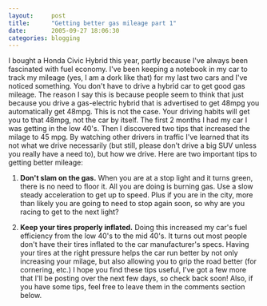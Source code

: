 ```yaml
---
layout:     post
title:      "Getting better gas mileage part 1"
date:       2005-09-27 18:06:30
categories: blogging
---
```

I bought a Honda Civic Hybrid this year, partly because I've always been fascinated with fuel economy. I've been keeping a notebook in my car to track my mileage (yes, I am a dork like that) for my last two cars and I've noticed something. You don't have to drive a hybrid car to get good gas mileage. The reason I say this is because people seem to think that just because you drive a gas-electric hybrid that is advertised to get 48mpg you automatically get 48mpg. This is not the case. Your driving habits will get you to that 48mpg, not the car by itself. The first 2 months I had my car I was getting in the low 40's. Then I discovered two tips that increased the milage to 45 mpg. By watching other drivers in traffic I've learned that its not what we drive necessarily (but still, please don't drive a big SUV unless you really have a need to), but how we drive. Here are two important tips to getting better mileage: 

  1. **Don't slam on the gas.**
When you are at a stop light and it turns green, there is no need to floor it. All you are doing is burning gas. Use a slow steady acceleration to get up to speed. Plus if you are in the city, more than likely you are going to need to stop again soon, so why are you racing to get to the next light? 

  1. **Keep your tires properly inflated.**
Doing this increased my car's fuel efficiency from the low 40's to the mid 40's. It turns out most people don't have their tires inflated to the car manufacturer's specs. Having your tires at the right pressure helps the car run better by not only increasing your milage, but also allowing you to grip the road better (for cornering, etc.)
I hope you find these tips useful, I've got a few more that I'll be posting over the next few days, so check back soon! Also, if you have some tips, feel free to leave them in the comments section below.
